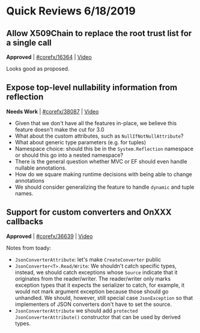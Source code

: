 # Quick Reviews 6/18/2019

## Allow X509Chain to replace the root trust list for a single call

**Approved** | [#corefx/16364](https://github.com/dotnet/corefx/issues/16364#issuecomment-503226830) | [Video](https://www.youtube.com/watch?v=56yfsgHtJ1E&t=0h0m0s)

Looks good as proposed.
## Expose top-level nullability information from reflection

**Needs Work** | [#corefx/38087](https://github.com/dotnet/corefx/issues/38087#issuecomment-503265497) | [Video](https://www.youtube.com/watch?v=56yfsgHtJ1E&t=0h7m8s)

* Given that we don't have all the features in-place, we believe this feature doesn't make the cut for 3.0
* What about the custom attributes, such as `NullIfNotNullAttribute`?
* What about generic type parameters (e.g. for tuples)
* Namespace choice: should this be in the `System.Reflection` namespace or should this go into a nested namespace?
* There is the general question whether MVC or EF should even handle nullable annotations.
* How do we square making runtime decisions with being able to change annotations
* We should consider generalizing the feature to handle `dynamic` and tuple names.

## Support for custom converters and OnXXX callbacks

**Approved** | [#corefx/36639](https://github.com/dotnet/corefx/issues/36639#issuecomment-503265607) | [Video](https://www.youtube.com/watch?v=56yfsgHtJ1E&t=1h50m4s)

Notes from toady:

* `JsonConverterAttribute`: let's make `CreateConverter` public
* `JsonConverter<T>.Read/Write`: We shouldn't catch specific types, instead, we should catch exceptions whose `Source` indicate that it originates from the reader/writer. The reader/writer only marks exception types that it expects the serializer to catch, for example, it would not mark argument exception because those should go unhandled. We should, however, still special case `JsonException` so that implementers of JSON converters don't have to set the source.
* `JsonConverterAttribute` we should add `protected JsonConverterAttribute()` constructor that can be used by derived types.

